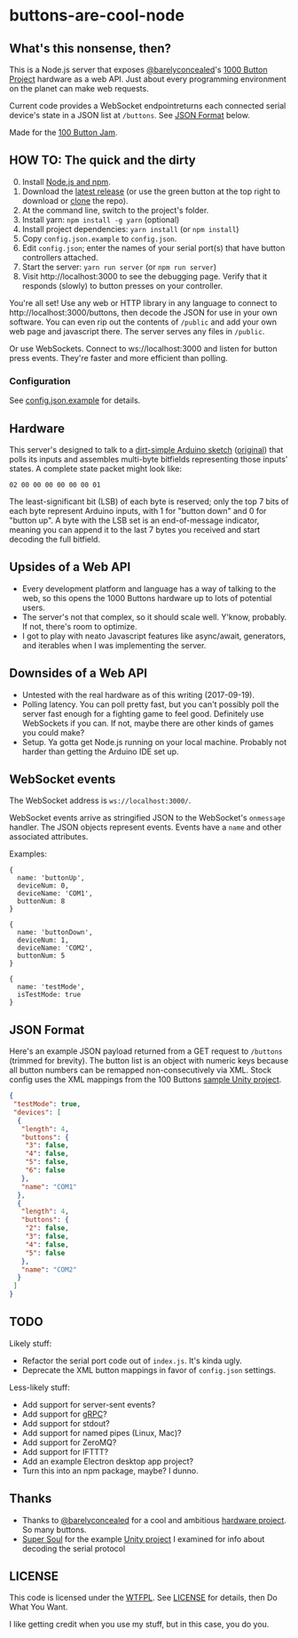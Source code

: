 # buttons-are-cool-node

## What's this nonsense, then?

This is a Node.js server that exposes [@barelyconcealed](https://twitter.com/barelyconcealed)'s
[1000 Button Project](http://buttonsare.cool/) hardware as a web API. Just
about every programming environment on the planet can make web requests.

Current code provides a WebSocket endpointreturns each connected serial device's state in a JSON
list at `/buttons`. See [JSON Format](#json-format) below.

Made for the [100 Button Jam](https://itch.io/jam/100-button-game-jam).

## HOW TO: The quick and the dirty

0. Install [Node.js and npm](https://nodejs.org/en/download/current/).
1. Download the [latest release](https://github.com/mildmojo/buttons-are-cool-node/releases) (or use the green button at the top right to download or [clone](https://help.github.com/articles/which-remote-url-should-i-use/) the repo).
2. At the command line, switch to the project's folder.
3. Install yarn: `npm install -g yarn` (optional)
4. Install project dependencies: `yarn install` (or `npm install`)
5. Copy `config.json.example` to `config.json`.
6. Edit `config.json`; enter the names of your serial port(s) that have button
   controllers attached.
7. Start the server: `yarn run server` (or `npm run server`)
8. Visit http://localhost:3000 to see the debugging
   page. Verify that it responds (slowly) to button presses on your controller.

You're all set! Use any web or HTTP library in any language to connect to
http://localhost:3000/buttons, then decode the JSON for use in your own
software. You can even rip out the contents of `/public` and add your own
web page and javascript there. The server serves any files in `/public`.

Or use WebSockets. Connect to ws://localhost:3000 and listen for button press
events. They're faster and more efficient than polling.

### Configuration

See [config.json.example](/config.json.example) for details.

## Hardware

This server's designed to talk to a [dirt-simple Arduino sketch](/firmware/100buttons/100buttons.ino)
([original](https://itch.io/jam/100-button-game-jam/topic/140791/code-code-for-the-arduino))
that polls its inputs and assembles multi-byte bitfields representing those
inputs' states. A complete state packet might look like:

```
02 00 00 00 00 00 00 01
```

The least-significant bit (LSB) of each byte is reserved; only the top 7 bits of
each byte represent Arduino inputs, with 1 for "button down" and 0 for "button
up". A byte with the LSB set is an end-of-message indicator, meaning you can
append it to the last 7 bytes you received and start decoding the full bitfield.

## Upsides of a Web API

- Every development platform and language has a way of talking to the web, so
  this opens the 1000 Buttons hardware up to lots of potential users.
- The server's not that complex, so it should scale well. Y'know, probably. If
  not, there's room to optimize.
- I got to play with neato Javascript features like async/await, generators, and
  iterables when I was implementing the server.

## Downsides of a Web API

- Untested with the real hardware as of this writing (2017-09-19).
- Polling latency. You can poll pretty fast, but you can't possibly poll the
  server fast enough for a fighting game to feel good. Definitely use WebSockets
  if you can. If not, maybe there are other kinds of games you could make?
- Setup. Ya gotta get Node.js running on your local machine. Probably not harder
  than getting the Arduino IDE set up.

## WebSocket events

The WebSocket address is `ws://localhost:3000/`.

WebSocket events arrive as stringified JSON to the WebSocket's `onmessage`
handler. The JSON objects represent events. Events have a `name` and other
associated attributes.

Examples:

```
{
  name: 'buttonUp',
  deviceNum: 0,
  deviceName: 'COM1',
  buttonNum: 8
}

{
  name: 'buttonDown',
  deviceNum: 1,
  deviceName: 'COM2',
  buttonNum: 5
}

{
  name: 'testMode',
  isTestMode: true
}
```

## JSON Format

Here's an example JSON payload returned from a GET request to `/buttons`
(trimmed for brevity). The button list is an object with numeric keys because
all button numbers can be remapped non-consecutively via XML. Stock config uses
the XML mappings from the 100 Buttons [sample Unity project](https://github.com/supersoulstudio/100ButtonsExample).

```json
{
 "testMode": true,
 "devices": [
  {
   "length": 4,
   "buttons": {
    "3": false,
    "4": false,
    "5": false,
    "6": false
   },
   "name": "COM1"
  },
  {
   "length": 4,
   "buttons": {
    "2": false,
    "3": false,
    "4": false,
    "5": false
   },
   "name": "COM2"
  }
 ]
}
```

## TODO

Likely stuff:

- Refactor the serial port code out of `index.js`. It's kinda ugly.
- Deprecate the XML button mappings in favor of `config.json` settings.

Less-likely stuff:

- Add support for server-sent events?
- Add support for [gRPC](http://grpc.io)?
- Add support for stdout?
- Add support for named pipes (Linux, Mac)?
- Add support for ZeroMQ?
- Add support for IFTTT?
- Add an example Electron desktop app project?
- Turn this into an npm package, maybe? I dunno.

## Thanks

- Thanks to [@barelyconcealed](https://twitter.com/barelyconcealed) for a cool
  and ambitious [hardware project](http://buttonsare.cool). So many buttons.
- [Super Soul](http://supersoul.co) for the example [Unity project](https://github.com/supersoulstudio/100ButtonsExample)
  I examined for info about decoding the serial protocol

## LICENSE

This code is licensed under the [WTFPL](http://www.wtfpl.net/). See
[LICENSE](/LICENSE) for details, then Do What You Want.

I like getting credit when you use my stuff, but in this case, you do you.
